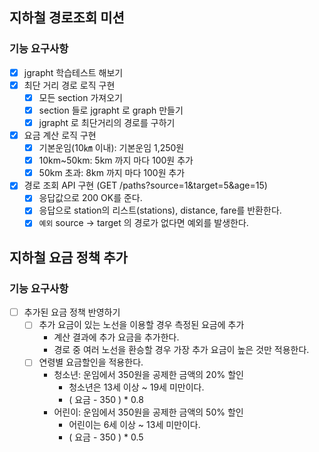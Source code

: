 ## 지하철 경로조회 미션

### 기능 요구사항

- [x] jgrapht 학습테스트 해보기
- [x] 최단 거리 경로 로직 구현
    - [x] 모든 section 가져오기
    - [x] section 들로 jgrapht 로 graph 만들기
    - [x] jgrapht 로 최단거리의 경로를 구하기
- [x] 요금 계산 로직 구현
    - [x] 기본운임(10㎞ 이내): 기본운임 1,250원
    - [x] 10km~50km: 5km 까지 마다 100원 추가
    - [x] 50km 초과: 8km 까지 마다 100원 추가
- [x] 경로 조회 API 구현 (GET /paths?source=1&target=5&age=15)
  - [x] 응답값으로 200 OK를 준다.
  - [x] 응답으로 station의 리스트(stations), distance, fare를 반환한다.
  - [x] `예외` source -> target 의 경로가 없다면 예외를 발생한다.

## 지하철 요금 정책 추가

### 기능 요구사항
- [ ] 추가된 요금 정책 반영하기
  - [ ] 추가 요금이 있는 노선을 이용할 경우 측정된 요금에 추가
    - 계산 결과에 추가 요금을 추가한다.
    - 경로 중 여러 노선을 환승할 경우 가장 추가 요금이 높은 것만 적용한다.
  - [ ] 연령별 요금할인을 적용한다.
    - 청소년: 운임에서 350원을 공제한 금액의 20% 할인
      - 청소년은 13세 이상 ~ 19세 미만이다. 
      - ( 요금 - 350 ) * 0.8
    - 어린이: 운임에서 350원을 공제한 금액의 50% 할인
      - 어린이는 6세 이상 ~ 13세 미만이다.
      - ( 요금 - 350 ) * 0.5
